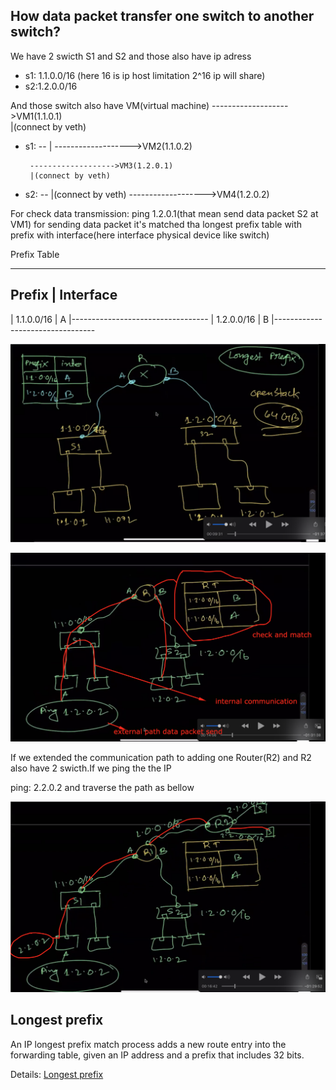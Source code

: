 ## How data packet transfer one switch to another switch?

We have 2 swicth S1 and S2 and those also have ip adress 
  - s1: 1.1.0.0/16 (here 16 is ip host limitation 2^16 ip will share)
  - s2:1.2.0.0/16  

And those switch also have VM(virtual machine)
        ------------------->VM1(1.1.0.1)  
        |(connect by veth)
 - s1: --
        |
        ------------------->VM2(1.1.0.2)
                                       


        ------------------->VM3(1.2.0.1)  
        |(connect by veth)
 - s2: --
        |(connect by veth)
        ------------------->VM4(1.2.0.2)

For check data transmission: ping 1.2.0.1(that mean send data packet S2 at VM1) for sending data packet it's matched tha longest prefix table with prefix with interface(here interface physical device like switch)

Prefix Table

------------------------------------
  Prefix            |  Interface
------------------------------------
| 1.1.0.0/16        |  A
|----------------------------------
| 1.2.0.0/16        |  B
|---------------------------------


![ packet-transmission ](./docs/images/data-tranmission.png)

![ packet-transmission-image-2 ](./docs/images/data-transmission-2.png)

If we extended the communication path to adding one Router(R2) and R2 also have 2 swicth.If we ping the the IP

ping: 2.2.0.2 and traverse the path as bellow

![ packet-transmission-image-2 ](./docs/images/data-transmission-3.png)

## Longest prefix

An IP longest prefix match process adds a new route entry into the forwarding table, given an IP address and a prefix that includes 32 bits.

Details: [Longest prefix](https://www.juniper.net/documentation/us/en/software/junos/static-routing/topics/ref/statement/longest-match-next-hop-edit-static-routing-options.html)






